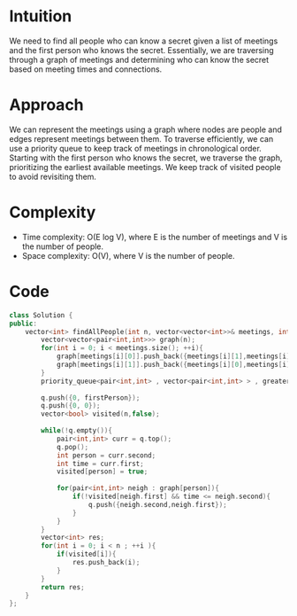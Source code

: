 # Intuition
We need to find all people who can know a secret given a list of meetings and the first person who knows the secret. Essentially, we are traversing through a graph of meetings and determining who can know the secret based on meeting times and connections.

# Approach
We can represent the meetings using a graph where nodes are people and edges represent meetings between them. To traverse efficiently, we can use a priority queue to keep track of meetings in chronological order. Starting with the first person who knows the secret, we traverse the graph, prioritizing the earliest available meetings. We keep track of visited people to avoid revisiting them.

# Complexity
- Time complexity: O(E log V), where E is the number of meetings and V is the number of people.
- Space complexity: O(V), where V is the number of people.

# Code
```cpp
class Solution {
public:
    vector<int> findAllPeople(int n, vector<vector<int>>& meetings, int firstPerson) {
        vector<vector<pair<int,int>>> graph(n);
        for(int i = 0; i < meetings.size(); ++i){
            graph[meetings[i][0]].push_back({meetings[i][1],meetings[i][2]});
            graph[meetings[i][1]].push_back({meetings[i][0],meetings[i][2]});
        }  
        priority_queue<pair<int,int> , vector<pair<int,int> > , greater<pair<int,int>> > q;
	
        q.push({0, firstPerson});
        q.push({0, 0});
        vector<bool> visited(n,false);
        
        while(!q.empty()){
            pair<int,int> curr = q.top();
            q.pop();
            int person = curr.second;
            int time = curr.first;
            visited[person] = true;
            
            for(pair<int,int> neigh : graph[person]){
                if(!visited[neigh.first] && time <= neigh.second){
                    q.push({neigh.second,neigh.first});
                }
            }
        }
        vector<int> res;
        for(int i = 0; i < n ; ++i ){
            if(visited[i]){
                res.push_back(i);        
            }
        }
        return res;
    }
};
